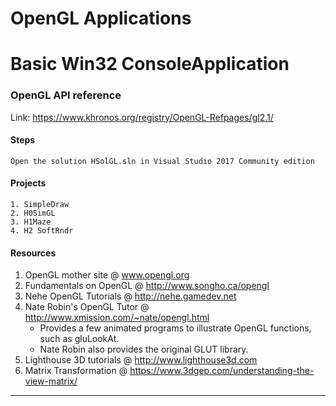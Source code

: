 ﻿# OpenGL Applications 
# Basic Win32 ConsoleApplication

### OpenGL API reference
Link: https://www.khronos.org/registry/OpenGL-Refpages/gl2.1/

#### Steps 
```
Open the solution HSolGL.sln in Visual Studio 2017 Community edition
```

#### Projects
```
1. SimpleDraw
2. H0SimGL
3. H1Maze
4. H2 SoftRndr

```

#### Resources
1. OpenGL mother site @ www.opengl.org
2. Fundamentals on OpenGL @ http://www.songho.ca/opengl
3. Nehe OpenGL Tutorials @ http://nehe.gamedev.net
4. Nate Robin's OpenGL Tutor @ http://www.xmission.com/~nate/opengl.html
	- Provides a few animated programs to illustrate OpenGL functions, such as gluLookAt. 
	- Nate Robin also provides the original GLUT library.
5. Lighthouse 3D tutorials @ http://www.lighthouse3d.com
6. Matrix Transformation @ https://www.3dgep.com/understanding-the-view-matrix/
-------------------------------------
